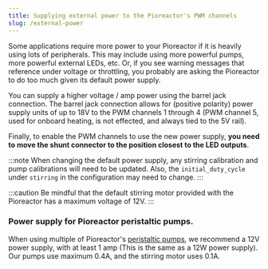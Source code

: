 ```yaml
---
title: Supplying external power to the Pioreactor's PWM channels
slug: /external-power
---
```


Some applications require more power to your Pioreactor if it is heavily using lots of peripherals. This may include using more powerful pumps, more powerful external LEDs, etc. Or, if you see warning messages that reference under voltage or throttling, you probably are asking the Pioreactor to do too much given its default power supply.

You can supply a higher voltage / amp power using the barrel jack connection. The barrel jack connection allows for (positive polarity) power supply units of up to 18V to the PWM channels 1 through 4 (PWM channel 5, used for onboard heating, is not effected, and always tied to the 5V rail).

Finally, to enable the PWM channels to use the new power supply, **you need to move the shunt connector to the position closest to the LED outputs**.

:::note
When changing the default power supply, any stirring calibration and pump calibrations will need to be updated. Also, the `initial_duty_cycle` under `stirring` in the configuration may need to change.
:::

:::caution
Be mindful that the default stirring motor provided with the Pioreactor has a maximum voltage of 12V.
:::


### Power supply for Pioreactor peristaltic pumps.

When using multiple of Pioreactor's [peristaltic pumps](https://pioreactor.com/products/peristaltic-pump), we recommend a 12V power supply, with at least 1 amp (This is the same as a 12W power supply). Our pumps use maximum 0.4A, and the stirring motor uses 0.1A.
